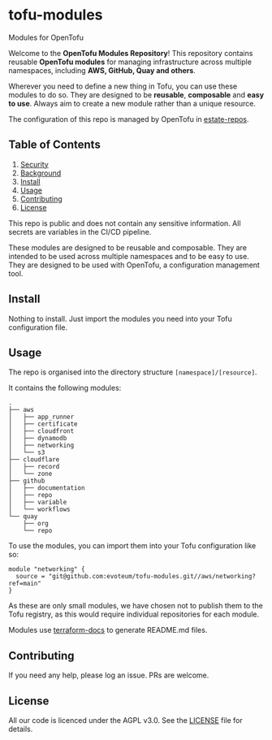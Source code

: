 
[//]: # (STANDARD README)
[//]: # (https://github.com/RichardLitt/standard-readme)
[//]: # (----------------------------------------------)
[//]: # (Uncomment optional sections as required)
[//]: # (----------------------------------------------)

[//]: # (Title)
[//]: # (Match repository name)
[//]: # (REQUIRED)

# tofu-modules


[//]: # (Banner)
[//]: # (OPTIONAL)
[//]: # (Must not have its own title)
[//]: # (Must link to local image in current repository)


[//]: # (Badges)
[//]: # (OPTIONAL)
[//]: # (Must not have its own title)


[//]: # (Short description)
[//]: # (REQUIRED)
[//]: # (An overview of the intentions of this repo)
[//]: # (Must not have its own title)
[//]: # (Must be less than 120 characters)
[//]: # (Must match GitHub's description)

Modules for OpenTofu

[//]: # (Long Description)
[//]: # (OPTIONAL)
[//]: # (Must not have its own title)
[//]: # (A detailed description of the repo)

Welcome to the **OpenTofu Modules Repository**! This repository contains reusable **OpenTofu modules** for managing infrastructure across multiple namespaces, including **AWS, GitHub, Quay and others**.

Wherever you need to define a new thing in Tofu, you can use these modules to do so. They are designed to be **reusable**, **composable** and **easy to use**. Always aim to create a new module rather than a unique resource.

[//]: # (Keep this note to help people understand how to configure this repo.)
The configuration of this repo is managed by OpenTofu in [estate-repos](https://github.com/evoteum/estate-repos).

## Table of Contents

[//]: # (REQUIRED)
[//]: # (Delete as appropriate)

1. [Security](#security)
1. [Background](#background)
1. [Install](#install)
1. [Usage](#usage)
1. [Contributing](#contributing)
1. [License](#license)

[//]: # (## Security)
[//]: # (OPTIONAL)
[//]: # (May go here if it is important to highlight security concerns.)

This repo is public and does not contain any sensitive information. All secrets are variables in the CI/CD pipeline.

[//]: # (## Background)
[//]: # (OPTIONAL)
[//]: # (Explain the motivation and abstract dependencies for this repo)

These modules are designed to be reusable and composable. They are intended to be used across multiple namespaces and to be easy to use. They are designed to be used with OpenTofu, a configuration management tool.


## Install

[//]: # (Explain how to install the thing.)
[//]: # (OPTIONAL IF documentation repo)
[//]: # (ELSE REQUIRED)

Nothing to install. Just import the modules you need into your Tofu configuration file.



## Usage
[//]: # (REQUIRED)
[//]: # (Explain what the thing does. Use screenshots and/or videos.)

The repo is organised into the directory structure `[namespace]/[resource]`.

It contains the following modules:

[//]: # (BEGIN_MODULE_TREE)
```shell
.
├── aws
│   ├── app_runner
│   ├── certificate
│   ├── cloudfront
│   ├── dynamodb
│   ├── networking
│   └── s3
├── cloudflare
│   ├── record
│   └── zone
├── github
│   ├── documentation
│   ├── repo
│   ├── variable
│   └── workflows
└── quay
    ├── org
    └── repo
```
[//]: # (END_MODULE_TREE)

To use the modules, you can import them into your Tofu configuration like so:

```tofu
module "networking" {
  source = "git@github.com:evoteum/tofu-modules.git//aws/networking?ref=main"
}
```

As these are only small modules, we have chosen not to publish them to the Tofu registry, as this would require
individual repositories for each module.

Modules use [terraform-docs](https://terraform-docs.io/) to generate README.md files.


[//]: # (Extra sections)
[//]: # (OPTIONAL)
[//]: # (This should not be called "Extra Sections".)
[//]: # (This is a space for ≥0 sections to be included,)
[//]: # (each of which must have their own titles.)


[//]: # (## API)
[//]: # (OPTIONAL)
[//]: # (Describe exported functions and objects)


[//]: # (## Maintainers)
[//]: # (OPTIONAL)
[//]: # (List maintainers for this repository)
[//]: # (along with one way of contacting them - GitHub link or email.)


[//]: # (## Thanks)
[//]: # (OPTIONAL)
[//]: # (State anyone or anything that significantly)
[//]: # (helped with the development of this project)


## Contributing
[//]: # (REQUIRED)
If you need any help, please log an issue. PRs are welcome.

## License
[//]: # (REQUIRED)

All our code is licenced under the AGPL v3.0. See the [LICENSE](LICENSE) file for details.
